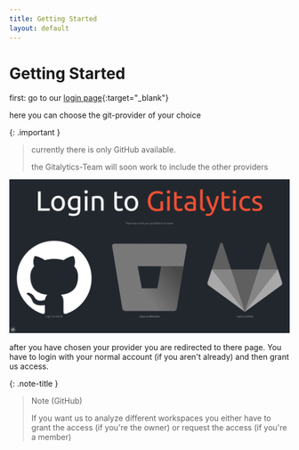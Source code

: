 ```yaml
---
title: Getting Started
layout: default
---
```


# Getting Started

first: go to our [login page](https://gitalytics.org/#/login){:target="_blank"}

here you can choose the git-provider of your choice

{: .important }
> currently there is only GitHub available.
>
> the Gitalytics-Team will soon work to include the other providers

![login-page](assets/login-page.png)

after you have chosen your provider you are redirected to there page.
You have to login with your normal account (if you aren't already)
and then grant us access.

{: .note-title }
> Note (GitHub)
> 
> If you want us to analyze different workspaces you either have to grant the access (if you're the owner) or request the access (if you're a member)
